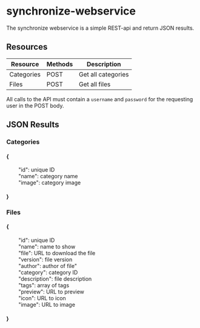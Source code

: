 synchronize-webservice
======================

The synchronize webservice is a simple REST-api and return JSON results.

Resources
---------

|Resource    | Methods    | Description        |
|------------|------------|--------------------|
|Categories  | POST       | Get all categories |
|Files       | POST       | Get all files      |

All calls to the API must contain a `username` and `password` for the requesting user in the POST body.

JSON Results
------------

### Categories

#### {
&emsp;&emsp; "id": unique ID  
&emsp;&emsp; "name": category name  
&emsp;&emsp; "image": category image  
#### }

### Files

#### {
&emsp;&emsp; "id": unique ID  
&emsp;&emsp; "name": name to show  
&emsp;&emsp; "file": URL to download the file  
&emsp;&emsp; "version": file version  
&emsp;&emsp; "author": author of file"  
&emsp;&emsp; "category": category ID  
&emsp;&emsp; "description": file description  
&emsp;&emsp; "tags": array of tags  
&emsp;&emsp; "preview": URL to preview  
&emsp;&emsp; "icon": URL to icon  
&emsp;&emsp; "image": URL to image  
#### }